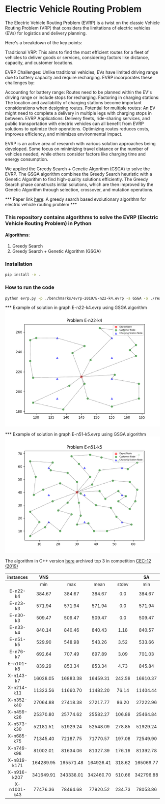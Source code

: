 # Electric Vehicle Routing Problem #

The Electric Vehicle Routing Problem (EVRP) is a twist on the classic Vehicle Routing Problem (VRP) that considers the limitations of electric vehicles (EVs) for logistics and delivery planning.

Here's a breakdown of the key points:

Traditional VRP: This aims to find the most efficient routes for a fleet of vehicles to deliver goods or services, considering factors like distance, capacity, and customer locations.

EVRP Challenges:  Unlike traditional vehicles, EVs have limited driving range due to battery capacity and require recharging.  EVRP incorporates these challenges by:

Accounting for battery range: Routes need to be planned within the EV's driving range or include stops for recharging.
Factoring in charging stations: The location and availability of charging stations become important considerations when designing routes.
Potential for multiple routes: An EV might need to complete a delivery in multiple legs with charging stops in between.
EVRP Applications:  Delivery fleets, ride-sharing services, and public transportation with electric vehicles can all benefit from EVRP solutions to optimize their operations.  Optimizing routes reduces costs, improves efficiency, and minimizes environmental impact.

EVRP is an active area of research with various solution approaches being developed.  Some focus on minimizing travel distance or the number of vehicles needed, while others consider factors like charging time and energy consumption.

We applied the Greedy Search + Genetic Algorithm (GSGA) to solve the EVRP. The GSGA algorithm combines the Greedy Search heuristic with a Genetic Algorithm to find high-quality solutions efficiently.  The Greedy Search phase constructs initial solutions, which are then improved by the Genetic Algorithm through selection, crossover, and mutation operations.

*** Paper link [here](https://link.springer.com/article/10.1007/s10489-022-03555-8): A greedy search based evolutionary algorithm for electric vehicle routing problem ***

### This repository contains algorithms to solve the EVRP (Electric Vehicle Routing Problem) in Python ###

<a name="algorithms"></a>
#### Algorithms: ####
1. Greedy Search
2. Greedy Search + Genetic Algorithm (GSGA)

### Installation ###
```bash
pip install -e .
```

### How to run the code ###
```bash
python evrp.py -p ./benchmarks/evrp-2019/E-n22-k4.evrp -a GSGA -o ./results/GSGA/ -n 10 --seed 42
```

*** Example of solution in graph E-n22-k4.evrp using GSGA algorithm
![Solution](examples/E-n22-k4.png)

*** Example of solution in graph E-n51-k5.evrp using GSGA algorithm
![Solution](examples/E-n51-k5.png)


The algorithm in C++ version [here](https://github.com/NeiH4207/EVRP) archived top 3 in competition [CEC-12 (2019)](https://mavrovouniotis.github.io/EVRPcompetition2020/)

|     instances    | VNS |           |           |        | SA |           |           |        | GSGA |           |           |         |
|:----------------:|:-----------:|:---------:|:---------:|:------:|:----------:|:---------:|:---------:|:------:|:-------------:|:---------:|:---------:|:-------:|
|                  |     min     |    max    |    mean   |  stdev |     min    |    max    |    mean   |  stdev |      min      |    max    |    mean   |  stdev  |
|   E-n22-k4  | 384.67      | 384.67    | 384.67    | 0.0    | 384.67     | 384.67    | 384.67    | 0.00   | 384.67        | 384.67    | 384.67    | 0.0     |
|   E-n23-k3  | 571.94      | 571.94    | 571.94    | 0.0    | 571.94     | 571.94    | 571.94    | 0.00   | 571.94        | 571.94    | 571.94    | 0.0     |
|   E-n30-k3  | 509.47      | 509.47    | 509.47    | 0.0    | 509.47     | 509.47    | 509.47    | 0.00   | 509.47        | 509.47    | 509.47    | 0.0     |
|   E-n33-k4  | 840.14      | 840.46    | 840.43    | 1.18   | 840.57     | 873.33    | 854.07    | 12.80  | 844.25        | 846.21    | 845.62    | 0.92    |
|   E-n51-k5  | 529.90      | 548.98    | 543.26    | 3.52   | 533.66     | 533.66    | 533.66    | 0.00   | 529.90        | 553.23    | 542.08    | 8.57    |
|   E-n76-k7  | 692.64      | 707.49    | 697.89    | 3.09   | 701.03     | 716.77    | 712.17    | 5.78   | 697.27        | 730.92    | 717.30    | 9.58    |
|  E-n101-k8  | 839.29      | 853.34    | 853.34    | 4.73   | 845.84     | 856.74    | 852.48    | 3.44   | 852.69        | 887.14    | 872.69    | 9.58    |
|  X-n143-k7  | 16028.05    | 16883.38  | 16459.31  | 242.59 | 16610.37   | 17396.06  | 17188.90  | 170.44 | 16488.60      | 17478.86  | 16911.50  | 282.30  |
|  X-n214-k11 | 11323.56    | 11660.70  | 11482.20  | 76.14  | 11404.44   | 11881.73  | 11680.35  | 116.47 | 11762.07      | 12309.38  | 12007.06  | 156.69  |
|  X-n352-k40 | 27064.88    | 27418.38  | 27217.77  | 86.20  | 27222.96   | 27796.69  | 27498.03  | 155.62 | 28008.09      | 28792.66  | 28336.07  | 205.29  |
|  X-n459-k26 | 25370.80    | 25774.62  | 25582.27  | 106.89 | 25464.84   | 26038.65  | 25809.47  | 157.97 | 26048.21      | 26742.11  | 26345.12  | 185.14  |
|  X-n573-k30 | 52181.51    | 51929.24  | 52548.09  | 278.85 | 51929.24   | 53534.01  | 52793.66  | 577.24 | 54189.62      | 56327.62  | 55327.62  | 548.05  |
|  X-n685-k75 | 71345.40    | 72187.75  | 71770.57  | 197.08 | 72549.90   | 73693.49  | 73124.98  | 320.07 | 73925.56      | 75535.99  | 74508.03  | 409.43  |
|  X-n749-k98 | 81002.01    | 81634.06  | 81327.39  | 176.19 | 81392.78   | 82414.80  | 81848.13  | 275.26 | 84034.73      | 85549.36  | 84759.79  | 376.10  |
| X-n819-k171 | 164289.95   | 165571.48 | 164926.41 | 318.62 | 165069.77  | 166640.37 | 165895.78 | 403.70 | 170965.68     | 173371.76 | 172410.12 | 568.58  |
| X-n916-k207 | 341649.91   | 343338.01 | 342460.70 | 510.66 | 342796.88  | 344521.64 | 343533.85 | 556.98 | 357391.57     | 362422.52 | 360269.94 | 1192.57 |
| X-n1001-k43 | 77476.36    | 78464.68  | 77920.52  | 234.73 | 78053.86   | 79226.81  | 78593.50  | 306.27 | 78832.90      | 79567.00  | 79163.34  | 229.19  |

